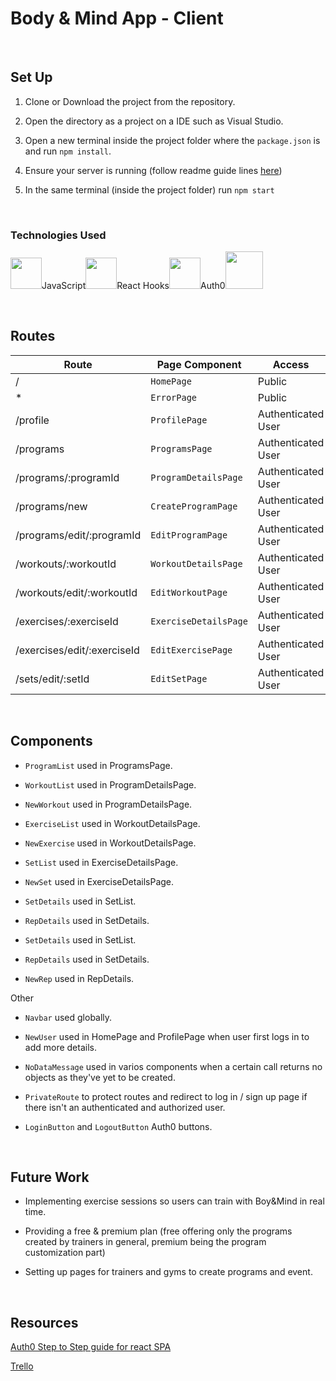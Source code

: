 # Body & Mind App - Client

 <!-- 
 Demo(Optional) (Screenshots or GIFs of the application)
  -->
<!-- 
## Description -->

<br/>

## Set Up

1. Clone or Download the project from the repository.

2. Open the directory as a project on a IDE such as Visual Studio.

3. Open a new terminal inside the project folder where the `package.json` is and run `npm install`.

4. Ensure your server is running (follow readme guide lines [here](https://github.com/Openbank-Java-Bootcamp/Lisa-Body-and-Mind-server))

5. In the same terminal (inside the project folder) run `npm start`

<br/>

### Technologies Used

<img src="https://upload.wikimedia.org/wikipedia/commons/thumb/9/99/Unofficial_JavaScript_logo_2.svg/1200px-Unofficial_JavaScript_logo_2.svg.png" width=50>JavaScript<img src="https://raw.githubusercontent.com/alDuncanson/react-hooks-snippets/master/icon.png" width=50>React Hooks<img src="https://cdn.worldvectorlogo.com/logos/auth0.svg" width=50>Auth0<img src="https://upload.wikimedia.org/wikipedia/commons/thumb/c/c8/Axios_logo_%282020%29.svg/2560px-Axios_logo_%282020%29.svg.png" width=60>

<br/>

## Routes

| Route                                | Page Component      | Access             |
| ------------------------------------ | ------------------- | ------------------ |
| /                                    | `HomePage`            | Public             |
| \*                                   | `ErrorPage`           | Public             |
| /profile                             | `ProfilePage`         | Authenticated User |
| /programs                            | `ProgramsPage`        | Authenticated User |
| /programs/:programId                 | `ProgramDetailsPage`  | Authenticated User |
| /programs/new                        | `CreateProgramPage`   | Authenticated User |
| /programs/edit/:programId            | `EditProgramPage`     | Authenticated User |
| /workouts/:workoutId                 | `WorkoutDetailsPage`  | Authenticated User |
| /workouts/edit/:workoutId            | `EditWorkoutPage`     | Authenticated User |
| /exercises/:exerciseId               | `ExerciseDetailsPage` | Authenticated User |
| /exercises/edit/:exerciseId          | `EditExercisePage`    | Authenticated User |
| /sets/edit/:setId                    | `EditSetPage`         | Authenticated User |


<br/>

## Components

- `ProgramList` used in ProgramsPage.

- `WorkoutList` used in ProgramDetailsPage.

- `NewWorkout` used in ProgramDetailsPage.

- `ExerciseList` used in WorkoutDetailsPage.

- `NewExercise` used in WorkoutDetailsPage.

- `SetList` used in ExerciseDetailsPage.

- `NewSet` used in ExerciseDetailsPage.

- `SetDetails` used in SetList.

- `RepDetails` used in SetDetails.

- `SetDetails` used in SetList.

- `RepDetails` used in SetDetails.

- `NewRep` used in RepDetails.

Other 

- `Navbar` used globally.

- `NewUser` used in HomePage and ProfilePage when user first logs in to add more details.

- `NoDataMessage` used in varios components when a certain call returns no objects as they've yet to be created.

- `PrivateRoute` to protect routes and redirect to log in / sign up page if there isn't an authenticated and authorized user.

- `LoginButton` and `LogoutButton` Auth0 buttons.

<br/>

## Future Work

- Implementing exercise sessions so users can train with Boy&Mind in real time.

- Providing a free & premium plan (free offering only the programs created by trainers in general, premium being the program customization part)

- Setting up pages for trainers and gyms to create programs and event.

<br/>

## Resources

[Auth0 Step to Step guide for react SPA](https://auth0.com/docs/quickstart/spa/react/01-login)

[Trello](https://trello.com/b/xrk45zcW/bodymind)
